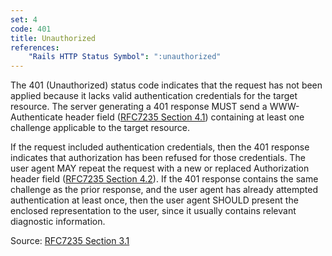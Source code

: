 ```yaml
---
set: 4
code: 401
title: Unauthorized
references:
    "Rails HTTP Status Symbol": ":unauthorized"
---
```


The 401 (Unauthorized) status code indicates that the request has not been
applied because it lacks valid authentication credentials for the target
resource. The server generating a 401 response MUST send a WWW-Authenticate
header field ([RFC7235 Section 4.1][2]) containing at least one challenge
applicable to the target resource.

If the request included authentication credentials, then the 401 response
indicates that authorization has been refused for those credentials. The user
agent MAY repeat the request with a new or replaced Authorization header field
([RFC7235 Section 4.2][3]). If the 401 response contains the same challenge as
the prior response, and the user agent has already attempted authentication at
least once, then the user agent SHOULD present the enclosed representation to
the user, since it usually contains relevant diagnostic information.

Source: [RFC7235 Section 3.1][1]

[1]: <http://tools.ietf.org/html/rfc7235#section-3.1>
[2]: <http://tools.ietf.org/html/rfc7235#section-4.1>
[3]: <http://tools.ietf.org/html/rfc7235#section-4.2>